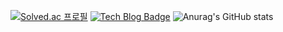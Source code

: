 [![Solved.ac
프로필](http://mazassumnida.wtf/api/mini/generate_badge?boj=soo7652)](https://solved.ac/soo7652)
[![Tech Blog Badge](http://img.shields.io/badge/-Tech%20blog-black?style=flat-square&logo=github&link=https://suhwanc.tistory.com/)](https://suhwanc.tistory.com/)
![Anurag's GitHub stats](https://github-readme-stats.vercel.app/api?username=suhwan-cheon&show_icons=true)
<!--
**suhwan-cheon/suhwan-cheon** is a ✨ _special_ ✨ repository because its `README.md` (this file) appears on your GitHub profile.

Here are some ideas to get you started:

- 🔭 I’m currently working on ...
- 🌱 I’m currently learning ...
- 👯 I’m looking to collaborate on ...
- 🤔 I’m looking for help with ...
- 💬 Ask me about ...
- 📫 How to reach me: ...
- 😄 Pronouns: ...
- ⚡ Fun fact: ...
-->
